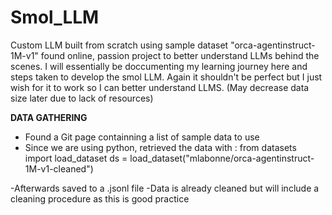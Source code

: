 # Smol_LLM
Custom LLM built from scratch using sample dataset "orca-agentinstruct-1M-v1" found online, passion project to better understand LLMs behind the scenes. I will essentially be doccumenting my learning journey here and steps taken to develop the smol LLM. Again it shouldn't be perfect but I just wish for it to work so I can better understand LLMS. (May decrease data size later due to lack of resources)

**DATA GATHERING**
- Found a Git page containning a list of sample data to use
- Since we are using python, retrieved the data with : from datasets import load_dataset
                                                      ds = load_dataset("mlabonne/orca-agentinstruct-1M-v1-cleaned")
  
-Afterwards saved to a .jsonl file
-Data is already cleaned but will include a cleaning procedure as this is good practice
